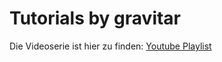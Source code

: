 # Tutorials by gravitar

Die Videoserie ist hier zu finden: [Youtube Playlist](https://www.youtube.com/playlist?list=PLhC_4AWNg9rnM_qAPyUU4Wo1kJoOAMC6_)
